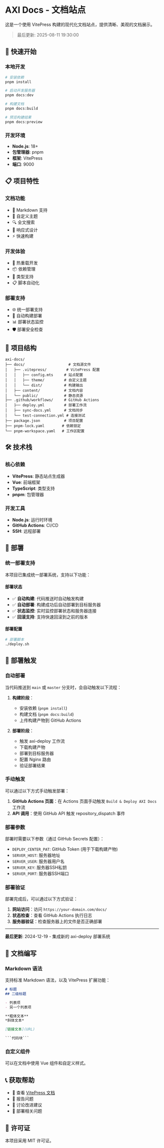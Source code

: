 # AXI Docs - 文档站点

这是一个使用 VitePress 构建的现代化文档站点，提供清晰、美观的文档展示。

> 最后更新: 2025-08-11 19:30:00

## 🚀 快速开始

### 本地开发

```bash
# 安装依赖
pnpm install

# 启动开发服务器
pnpm docs:dev

# 构建文档
pnpm docs:build

# 预览构建结果
pnpm docs:preview
```

### 开发环境

- **Node.js**: 18+
- **包管理器**: pnpm
- **框架**: VitePress
- **端口**: 9000

## 📋 项目特性

### 文档功能
- 📝 Markdown 支持
- 🎨 自定义主题
- 🔍 全文搜索
- 📱 响应式设计
- ⚡ 快速构建

### 开发体验
- 🚀 热重载开发
- 📦 依赖管理
- 🔧 类型支持
- 📋 脚本自动化

### 部署支持
- 🌐 统一部署支持
- 🔄 自动构建部署
- 📊 部署状态监控
- 🛡️ 部署安全检查

## 📁 项目结构

```
axi-docs/
├── docs/                    # 文档源文件
│   ├── .vitepress/         # VitePress 配置
│   │   ├── config.mts     # 站点配置
│   │   ├── theme/         # 自定义主题
│   │   └── dist/          # 构建输出
│   ├── content/           # 文档内容
│   └── public/            # 静态资源
├── .github/workflows/     # GitHub Actions
│   ├── deploy.yml         # 部署工作流
│   ├── sync-docs.yml      # 文档同步
│   └── test-connection.yml # 连接测试
├── package.json           # 项目配置
├── pnpm-lock.yaml        # 依赖锁定
└── pnpm-workspace.yaml   # 工作区配置
```

## 🛠️ 技术栈

### 核心依赖
- **VitePress**: 静态站点生成器
- **Vue**: 前端框架
- **TypeScript**: 类型支持
- **pnpm**: 包管理器

### 开发工具
- **Node.js**: 运行时环境
- **GitHub Actions**: CI/CD
- **SSH**: 远程部署

## 🚀 部署

### 统一部署支持

本项目已集成统一部署系统，支持以下功能：

#### 部署状态
- ✅ **自动构建**: 代码推送时自动触发构建
- ✅ **自动部署**: 构建成功后自动部署到目标服务器
- ✅ **状态监控**: 实时监控部署状态和服务器连接
- ✅ **回滚支持**: 支持快速回滚到之前的版本

#### 部署配置
```bash
# 部署脚本
./deploy.sh
```

## 🔄 部署触发

### 自动部署

当代码推送到 `main` 或 `master` 分支时，会自动触发以下流程：

1. **构建阶段**：
   - 安装依赖 (`pnpm install`)
   - 构建文档 (`pnpm docs:build`)
   - 上传构建产物到 GitHub Actions

2. **部署阶段**：
   - 触发 axi-deploy 工作流
   - 下载构建产物
   - 部署到目标服务器
   - 配置 Nginx 路由
   - 验证部署结果

### 手动触发

可以通过以下方式手动触发部署：

1. **GitHub Actions 页面**：在 Actions 页面手动触发 `Build & Deploy AXI Docs` 工作流
2. **API 调用**：使用 GitHub API 触发 repository_dispatch 事件

### 部署参数

部署时需要以下参数（通过 GitHub Secrets 配置）：

- `DEPLOY_CENTER_PAT`: GitHub Token (用于下载构建产物)
- `SERVER_HOST`: 服务器地址
- `SERVER_USER`: 服务器用户名
- `SERVER_KEY`: 服务器SSH私钥
- `SERVER_PORT`: 服务器SSH端口

### 部署验证

部署完成后，可以通过以下方式验证：

1. **网站访问**：访问 `https://your-domain.com/docs/`
2. **状态检查**：查看 GitHub Actions 执行日志
3. **服务器验证**：检查服务器上的文件是否正确部署

---

**最后更新**: 2024-12-19 - 集成新的 axi-deploy 部署系统

## 📖 文档编写

### Markdown 语法
支持标准 Markdown 语法，以及 VitePress 扩展功能：

```markdown
# 标题
## 二级标题

- 列表项
- 另一个列表项

**粗体文本**
*斜体文本*

[链接文本](URL)

```代码块```
```

### 自定义组件
可以在文档中使用 Vue 组件和自定义样式。

## 📞 获取帮助

- 📖 查看 [VitePress 文档](https://vitepress.dev/)
- 🐛 报告问题
- 💬 讨论改进建议
- 🚀 部署相关问题

## 📄 许可证

本项目采用 MIT 许可证。
